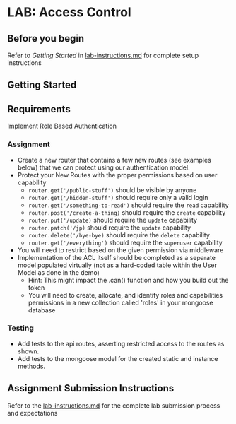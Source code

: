 # LAB: Access Control

## Before you begin
Refer to *Getting Started* in [lab-instructions.md](../../../reference/submission-instructions/labs.md) for complete setup instructions

## Getting Started

## Requirements

Implement Role Based Authentication

### Assignment
* Create a new router that contains a few new routes (see examples below) that we can protect using our authentication model.
* Protect your New Routes with the proper permissions based on user capability
  * `router.get('/public-stuff')` should be visible by anyone
  * `router.get('/hidden-stuff')` should require only a valid login
  * `router.get('/something-to-read')` should require the `read` capability
  * `router.post('/create-a-thing)` should require the `create` capability
  * `router.put('/update)` should require the `update` capability
  * `router.patch('/jp)` should require the `update` capability
  * `router.delete('/bye-bye)` should require the `delete` capability
  * `router.get('/everything')` should require the `superuser` capability
* You will need to restrict based on the given permission via middleware
* Implementation of the ACL itself should be completed as a separate model populated virtually (not as a hard-coded table within the User Model as done in the demo)
  * Hint: This might impact the .can() function and how you build out the token
  * You will need to create, allocate, and identify roles and capabilities permissions in a new collection called 'roles' in  your mongoose database

### Testing
* Add tests to the api routes, asserting restricted access to the routes as shown.
* Add tests to the mongoose model for the created static and instance methods.


## Assignment Submission Instructions
Refer to the [lab-instructions.md](../../../reference/submission-instructions/labs.md) for the complete lab submission process and expectations
